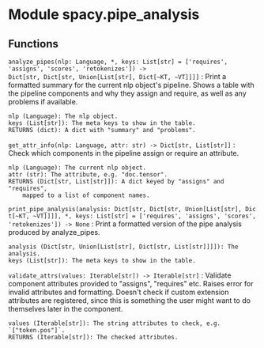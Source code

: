Module spacy.pipe_analysis
==========================

Functions
---------

    
`analyze_pipes(nlp: Language, *, keys: List[str] = ['requires', 'assigns', 'scores', 'retokenizes']) ‑> Dict[str, Dict[str, Union[List[str], Dict[~KT, ~VT]]]]`
:   Print a formatted summary for the current nlp object's pipeline. Shows
    a table with the pipeline components and why they assign and require, as
    well as any problems if available.
    
    nlp (Language): The nlp object.
    keys (List[str]): The meta keys to show in the table.
    RETURNS (dict): A dict with "summary" and "problems".

    
`get_attr_info(nlp: Language, attr: str) ‑> Dict[str, List[str]]`
:   Check which components in the pipeline assign or require an attribute.
    
    nlp (Language): The current nlp object.
    attr (str): The attribute, e.g. "doc.tensor".
    RETURNS (Dict[str, List[str]]): A dict keyed by "assigns" and "requires",
        mapped to a list of component names.

    
`print_pipe_analysis(analysis: Dict[str, Dict[str, Union[List[str], Dict[~KT, ~VT]]]], *, keys: List[str] = ['requires', 'assigns', 'scores', 'retokenizes']) ‑> None`
:   Print a formatted version of the pipe analysis produced by analyze_pipes.
    
    analysis (Dict[str, Union[List[str], Dict[str, List[str]]]]): The analysis.
    keys (List[str]): The meta keys to show in the table.

    
`validate_attrs(values: Iterable[str]) ‑> Iterable[str]`
:   Validate component attributes provided to "assigns", "requires" etc.
    Raises error for invalid attributes and formatting. Doesn't check if
    custom extension attributes are registered, since this is something the
    user might want to do themselves later in the component.
    
    values (Iterable[str]): The string attributes to check, e.g. `["token.pos"]`.
    RETURNS (Iterable[str]): The checked attributes.